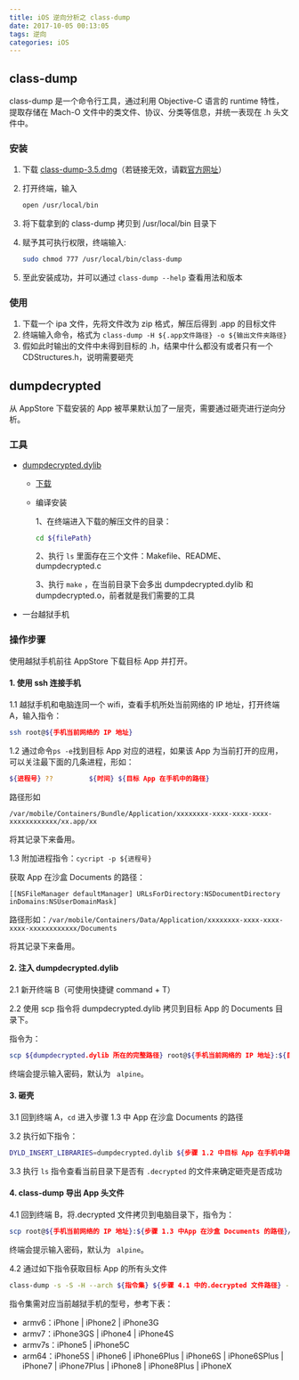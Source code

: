 ```yaml
---
title: iOS 逆向分析之 class-dump
date: 2017-10-05 00:13:05
tags: 逆向
categories: iOS
---
```


## class-dump

class-dump 是一个命令行工具，通过利用 Objective-C 语言的 runtime 特性，提取存储在 Mach-O 文件中的类文件、协议、分类等信息，并统一表现在 .h 头文件中。

<!--more-->

### 安装

1. 下载 [class-dump-3.5.dmg](http://stevenygard.com/download/class-dump-3.5.dmg)（若链接无效，请戳[官方网址](!http://stevenygard.com/projects/class-dump/ )）

2. 打开终端，输入

   ```bash
   open /usr/local/bin
   ```

3. 将下载拿到的 class-dump 拷贝到 /usr/local/bin 目录下

4. 赋予其可执行权限，终端输入:

   ````bash
   sudo chmod 777 /usr/local/bin/class-dump
   ````

5. 至此安装成功，并可以通过 `class-dump --help` 查看用法和版本

### 使用

1. 下载一个 ipa 文件，先将文件改为 zip 格式，解压后得到 .app 的目标文件
2. 终端输入命令，格式为 `class-dump -H ${.app文件路径} -o ${输出文件夹路径}`
3. 假如此时输出的文件中未得到目标的 .h，结果中什么都没有或者只有一个 CDStructures.h，说明需要砸壳

## dumpdecrypted

从 AppStore 下载安装的 App 被苹果默认加了一层壳，需要通过砸壳进行逆向分析。

### 工具

- [dumpdecrypted.dylib](https://github.com/stefanesser/dumpdecrypted)

  - [下载](https://github.com/stefanesser/dumpdecrypted/archive/master.zip)

  - 编译安装

    1、在终端进入下载的解压文件的目录：

    ````bash
    cd ${filePath}
    ````

    2、执行 `ls` 里面存在三个文件：Makefile、README、dumpdecrypted.c

    3、执行 `make` ，在当前目录下会多出 dumpdecrypted.dylib 和 dumpdecrypted.o，前者就是我们需要的工具

- 一台越狱手机

### 操作步骤

使用越狱手机前往 AppStore 下载目标 App 并打开。

#### 1. 使用 ssh 连接手机

1.1 越狱手机和电脑连同一个 wifi，查看手机所处当前网络的 IP 地址，打开终端 A，输入指令：

````bash
ssh root@${手机当前网络的 IP 地址}
````

1.2 通过命令`ps -e`找到目标 App 对应的进程，如果该 App 为当前打开的应用，可以关注最下面的几条进程，形如：

```bash
${进程号} ??         ${时间} ${目标 App 在手机中的路径}
```

路径形如 

`/var/mobile/Containers/Bundle/Application/xxxxxxxx-xxxx-xxxx-xxxx-xxxxxxxxxxxx/xx.app/xx
`

将其记录下来备用。


1.3 附加进程指令：`cycript -p ${进程号}`

获取 App 在沙盒 Documents 的路径：

```
[[NSFileManager defaultManager] URLsForDirectory:NSDocumentDirectory inDomains:NSUserDomainMask]
```

路径形如：`/var/mobile/Containers/Data/Application/xxxxxxxx-xxxx-xxxx-xxxx-xxxxxxxxxxxx/Documents`

将其记录下来备用。

#### 2. 注入 dumpdecrypted.dylib

2.1 新开终端 B（可使用快捷键 command + T）

2.2 使用 scp 指令将 dumpdecrypted.dylib 拷贝到目标 App 的 Documents 目录下。

指令为：

```bash
scp ${dumpdecrypted.dylib 所在的完整路径} root@${手机当前网络的 IP 地址}:${目标 App 在手机中路径}
```

终端会提示输入密码，默认为 ` alpine`。

#### 3. 砸壳

3.1 回到终端 A，`cd`  进入步骤 1.3 中 App 在沙盒 Documents 的路径

3.2 执行如下指令：

```bash
DYLD_INSERT_LIBRARIES=dumpdecrypted.dylib ${步骤 1.2 中目标 App 在手机中路径}
```

3.3 执行 `ls` 指令查看当前目录下是否有 `.decrypted` 的文件来确定砸壳是否成功

#### 4. class-dump 导出 App 头文件

4.1 回到终端 B，将.decrypted 文件拷贝到电脑目录下，指令为：

```bash
scp root@${手机当前网络的 IP 地址}:${步骤 1.3 中App 在沙盒 Documents 的路径}/WeChat.decrypted ${自定义的电脑目录}
```

终端会提示输入密码，默认为 ` alpine`。

4.2 通过如下指令获取目标 App 的所有头文件

```bash
class-dump -s -S -H --arch ${指令集} ${步骤 4.1 中的.decrypted 文件路径} -o ${自定义的输出目录}
```

指令集需对应当前越狱手机的型号，参考下表：

- armv6：iPhone | iPhone2 | iPhone3G
- armv7：iPhone3GS | iPhone4 | iPhone4S
- armv7s：iPhone5 | iPhone5C
- arm64：iPhone5S | iPhone6 | iPhone6Plus | iPhone6S  | iPhone6SPlus | iPhone7 | iPhone7Plus | iPhone8 | iPhone8Plus | iPhoneX
